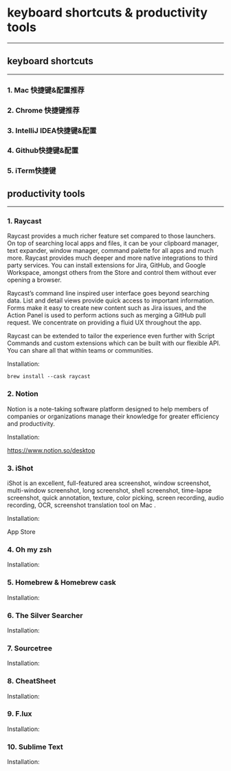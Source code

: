 # keyboard shortcuts & productivity tools
***
## keyboard shortcuts
***
### 1. Mac 快捷键&配置推荐

### 2. Chrome 快捷键推荐

### 3. IntelliJ IDEA快捷键&配置

### 4. Github快捷键&配置

### 5. iTerm快捷键

## productivity tools
***
### 1. Raycast

Raycast provides a much richer feature set compared to those launchers. On top of searching local apps and files, it can be your clipboard manager, text expander, window manager, command palette for all apps and much more. Raycast provides much deeper and more native integrations to third party services. You can install extensions for Jira, GitHub, and Google Workspace, amongst others from the Store and control them without ever opening a browser.

Raycast’s command line inspired user interface goes beyond searching data. List and detail views provide quick access to important information. Forms make it easy to create new content such as Jira issues, and the Action Panel is used to perform actions such as merging a GitHub pull request. We concentrate on providing a fluid UX throughout the app.

Raycast can be extended to tailor the experience even further with Script Commands and custom extensions which can be built with our flexible API. You can share all that within teams or communities.

Installation:

`brew install --cask raycast`

### 2. Notion

Notion is a note-taking software platform designed to help members of companies or organizations manage their knowledge for greater efficiency and productivity.

Installation:

<https://www.notion.so/desktop>

### 3. iShot

iShot is an excellent, full-featured area screenshot, window screenshot, multi-window screenshot, long screenshot, shell screenshot, time-lapse screenshot, quick annotation, texture, color picking, screen recording, audio recording, OCR, screenshot translation tool on Mac .

Installation: 

App Store

### 4. Oh my zsh


Installation: 

### 5. Homebrew & Homebrew cask


Installation: 

### 6. The Silver Searcher


Installation: 

### 7. Sourcetree


Installation: 

### 8. CheatSheet


Installation: 

### 9. F.lux


Installation: 

### 10. Sublime Text


Installation: 
